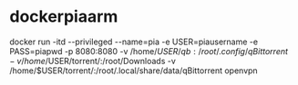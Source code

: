 # dockerpiaarm
docker run -itd --privileged --name=pia -e USER=piausername -e PASS=piapwd -p 8080:8080 -v /home/$USER/qb:/root/.config/qBittorrent -v /home/$USER/torrent/:/root/Downloads -v /home/$USER/torrent/:/root/.local/share/data/qBittorrent openvpn
